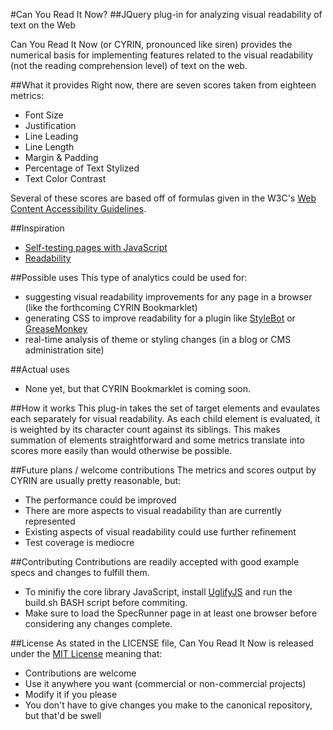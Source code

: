 #Can You Read It Now?
##JQuery plug-in for analyzing visual readability of text on the Web

Can You Read It Now (or CYRIN, pronounced like siren) provides the numerical basis for implementing features related to the visual readability (not the reading comprehension level) of text on the web.

##What it provides
Right now, there are seven scores taken from eighteen metrics:

* Font Size
* Justification
* Line Leading
* Line Length
* Margin & Padding
* Percentage of Text Stylized
* Text Color Contrast

Several of these scores are based off of formulas given in the W3C's [Web Content Accessibility Guidelines](http://www.w3.org/TR/WCAG20/).

##Inspiration

* [Self-testing pages with JavaScript](http://24ways.org/2009/self-testing-pages-with-javascript)
* [Readability](http://www.readability.com)

##Possible uses
This type of analytics could be used for:

* suggesting visual readability improvements for any page in a browser (like the forthcoming CYRIN Bookmarklet)
* generating CSS to improve readability for a plugin like [StyleBot](http://stylebot.me/) or [GreaseMonkey](http://www.greasespot.net/)
* real-time analysis of theme or styling changes (in a blog or CMS administration site)

##Actual uses

* None yet, but that CYRIN Bookmarklet is coming soon.

##How it works
This plug-in takes the set of target elements and evaulates each separately for visual readability. As each child element is evaluated, it is weighted by its character count against its siblings. This makes summation of elements straightforward and some metrics translate into scores more easily than would otherwise be possible.

##Future plans / welcome contributions
The metrics and scores output by CYRIN are usually pretty reasonable, but:

* The performance could be improved
* There are more aspects to visual readability than are currently represented
* Existing aspects of visual readability could use further refinement
* Test coverage is mediocre

##Contributing
Contributions are readily accepted with good example specs and changes to fulfill them.

* To minifiy the core library JavaScript, install [UglifyJS](https://github.com/mishoo/UglifyJS) and run the build.sh BASH script before commiting.
* Make sure to load the SpecRunner page in at least one browser before considering any changes complete.

##License
As stated in the LICENSE file, Can You Read It Now is released under the [MIT License](http://www.opensource.org/licenses/mit-license) meaning that:

* Contributions are welcome
* Use it anywhere you want (commercial or non-commercial projects)
* Modify it if you please
* You don't have to give changes you make to the canonical repository, but that'd be swell